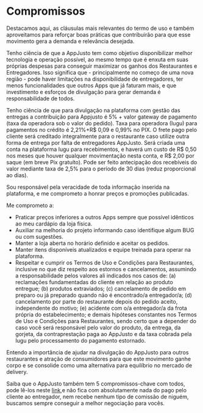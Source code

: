# Compromissos

Destacamos aqui, as cláusulas mais relevantes do termo de uso e também aproveitamos para reforçar boas práticas que contribuirão para que esse movimento gera a demanda e relevância desejada.

Tenho ciência de que a AppJusto tem como objetivo disponibilizar melhor tecnologia e operação possível, ao mesmo tempo que é enxuta em suas próprias despesas para conseguir maximizar os ganhos dos Restaurantes e Entregadores. Isso significa que - principalmente no começo de uma nova região - pode haver limitações na disponibilidade de entregadores, ter menos funcionalidades que outros Apps que já faturam mais, e que investimento e esforços de  divulgação para gerar demanda é responsabilidade de todos.

Tenho ciência de que para divulgação na plataforma com gestão das entregas a contribuição para Appjusto é 5% + valor gateway de pagamento (taxa da operadora sob o valor do pedido). Taxa para operadora (Iugu) para pagamentos no crédito é 2,21%+R$ 0,09 e 0,99% no PIX. O frete pago pelo cliente será creditado integralmente para o restaurante caso utilize outra forma de entrega por falta de entregadores AppJusto. Será criada uma conta na plataforma Iugu para recebimentos, e haverá um custo de R$ 0,50 nos meses que houver qualquer movimentação nesta conta, e R$ 2,00 por saque (em breve Pix gratuíto). Pode ser feito antecipação dos recebíveis do valor mediante taxa de 2,5% para o período de 30 dias (reduz proporcional ao dias).

Sou responsável pela veracidade de toda informação inserida na plataforma, e me comprometo a honrar preços e promoções publicadas.

Me comprometo a:
- Praticar preços inferiores a outros Apps sempre que possível idênticos ao meu cardápio da loja física.
- Auxiliar na melhoria do projeto informando caso identifique algum BUG ou com sugestões.
- Manter a loja aberta no horário definido e aceitar os pedidos.
- Manter itens disponíveis atualizados e equipe treinada para operar na plataforma.
- Respeitar e cumprir os Termos de Uso e Condições para Restaurantes, inclusive no que diz respeito aos estornos e cancelamentos, assumindo a responsabilidade pelos valores ali indicados nos casos de: (a) reclamações fundamentadas do cliente em relação ao produto entregue; (b) produtos extraviados; (c) cancelamento de pedido em preparo ou já preparado quando não é encontrado/a entregador/a; (d) cancelamento por parte do restaurante depois do pedido aceito, independente do motivo; (e) acidente com o/a entregador/a da frota própria do estabelecimento; e demais hipóteses constantes nos Termos de Uso e Condições para Restaurantes, sendo certo que a depender do caso você será responsável pelo valor do produto, da entrega, da gorjeta, da contraprestação paga ao AppJusto e da taxa cobrada pela Iugu pelo processamento do pagamento estornado.

Entendo a importância de ajudar na divulgação do AppJusto para outros restaurantes e atração de consumidores para que este movimento ganhe corpo e se consolide como uma alternativa para equilíbrio no mercado de delivery.

Saiba que o AppJusto também tem 5 compromissos-chave com todos, pode lê-los neste [link](https://appjusto.freshdesk.com/support/solutions/articles/67000629755-qual-%C3%A9-o-prop%C3%B3sito-e-quais-s%C3%A3o-os-compromissos-do-appjusto-),e não fica com absolutamente nada do pago pelo cliente ao entregador, nem recebe nenhum tipo de comissão de niguém, buscamos sempre conseguir a melhor negociação para vocês.
